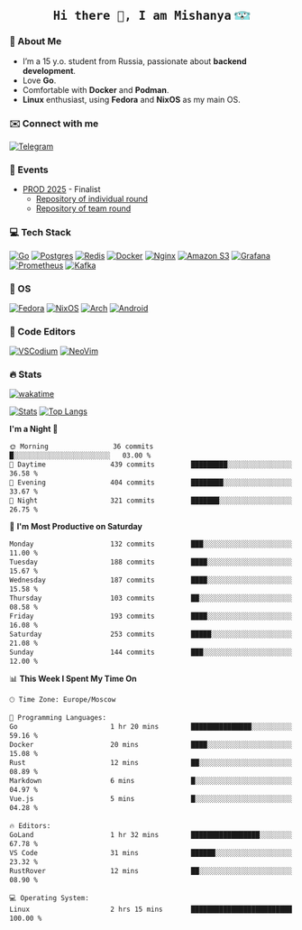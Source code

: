 <h2 align='center'><samp><strong>Hi there 👋, I am Mishanya</strong></samp> <img height="15px" src="./assets/gopher-header.png"></h2>

### 🚀 About Me

- I’m a 15 y.o. student from Russia, passionate about **backend development**.
- Love **Go**.
- Comfortable with **Docker** and **Podman**.
- **Linux** enthusiast, using **Fedora** and **NixOS** as my main OS.

### ✉️ Connect with me

[![Telegram](https://img.shields.io/badge/Telegram-2CA5E0?style=for-the-badge&logo=telegram&logoColor=white)](https://t.me/misshanya7)

### 📅 Events

- [PROD 2025](https://prodcontest.ru) - Finalist
  - [Repository of individual round](https://github.com/misshanya/PROD2025-final-individual)
  - [Repository of team round](https://github.com/Central-University-IT-prod/2025-final-command-team-32-prod-final-team/)

### 💻 Tech Stack

[![Go](https://img.shields.io/badge/Go-%2300ADD8.svg?style=for-the-badge&logo=go&logoColor=white)](https://go.dev)
[![Postgres](https://img.shields.io/badge/Postgres-%23316192.svg?style=for-the-badge&logo=postgresql&logoColor=white)](https://postgresql.org)
[![Redis](https://img.shields.io/badge/redis-%23DD0031.svg?style=for-the-badge&logo=redis&logoColor=white)](https://redis.io)
[![Docker](https://img.shields.io/badge/Docker-2496ED?style=for-the-badge&logo=docker&logoColor=fff)](https://docker.com)
[![Nginx](https://img.shields.io/badge/nginx-%23009639.svg?style=for-the-badge&logo=nginx&logoColor=white)](https://nginx.org)
[![Amazon S3](https://img.shields.io/badge/Amazon%20S3-FF9900?style=for-the-badge&logo=amazons3&logoColor=white)](https://aws.amazon.com/s3)
[![Grafana](https://img.shields.io/badge/Grafana-F2F4F9?style=for-the-badge&logo=grafana&logoColor=orange&labelColor=F2F4F9)](https://grafana.com)
[![Prometheus](https://img.shields.io/badge/Prometheus-000000?style=for-the-badge&logo=prometheus&labelColor=000000)](https://prometheus.io)
[![Kafka](https://img.shields.io/badge/Apache_Kafka-231F20?style=for-the-badge&logo=apache-kafka&logoColor=white)](https://kafka.apache.org)

### 🐧 OS

[![Fedora](https://img.shields.io/badge/Fedora-51A2DA?style=for-the-badge&logo=fedora&logoColor=fff)](https://fedoraproject.org)
[![NixOS](https://img.shields.io/badge/NixOS-5277C3?style=for-the-badge&logo=nixos&logoColor=white)](https://nixos.org)
[![Arch](https://img.shields.io/badge/Arch%20Linux-1793D1?logo=arch-linux&logoColor=fff&style=for-the-badge)](https://archlinux.org)
[![Android](https://img.shields.io/badge/Android-3DDC84?style=for-the-badge&logo=android&logoColor=white)](https://android.com)

### 📝 Code Editors

[![VSCodium](https://img.shields.io/badge/VSCodium-2F80ED?style=for-the-badge&logo=vscodium&logoColor=fff)](https://vscodium.com)
[![NeoVim](https://img.shields.io/badge/NeoVim-%2357A143.svg?&style=for-the-badge&logo=neovim&logoColor=white)](https://neovim.io)

### 🔥 Stats

[![wakatime](https://wakatime.com/badge/user/6c2e820c-673b-4690-9190-7b15c368b37f.svg?style=for-the-badge)](https://wakatime.com/@misshanya)

[![Stats](https://github-readme-stats.vercel.app/api?username=misshanya&show_icons=true&theme=dracula)](#)
[![Top Langs](https://github-readme-stats.vercel.app/api/top-langs/?username=misshanya&layout=compact&theme=dracula)](#)

<!--START_SECTION:waka-->
**I'm a Night 🦉** 

```text
🌞 Morning                36 commits          █░░░░░░░░░░░░░░░░░░░░░░░░   03.00 % 
🌆 Daytime                439 commits         █████████░░░░░░░░░░░░░░░░   36.58 % 
🌃 Evening                404 commits         ████████░░░░░░░░░░░░░░░░░   33.67 % 
🌙 Night                  321 commits         ███████░░░░░░░░░░░░░░░░░░   26.75 % 
```
📅 **I'm Most Productive on Saturday** 

```text
Monday                   132 commits         ███░░░░░░░░░░░░░░░░░░░░░░   11.00 % 
Tuesday                  188 commits         ████░░░░░░░░░░░░░░░░░░░░░   15.67 % 
Wednesday                187 commits         ████░░░░░░░░░░░░░░░░░░░░░   15.58 % 
Thursday                 103 commits         ██░░░░░░░░░░░░░░░░░░░░░░░   08.58 % 
Friday                   193 commits         ████░░░░░░░░░░░░░░░░░░░░░   16.08 % 
Saturday                 253 commits         █████░░░░░░░░░░░░░░░░░░░░   21.08 % 
Sunday                   144 commits         ███░░░░░░░░░░░░░░░░░░░░░░   12.00 % 
```


📊 **This Week I Spent My Time On** 

```text
🕑︎ Time Zone: Europe/Moscow

💬 Programming Languages: 
Go                       1 hr 20 mins        ███████████████░░░░░░░░░░   59.16 % 
Docker                   20 mins             ████░░░░░░░░░░░░░░░░░░░░░   15.08 % 
Rust                     12 mins             ██░░░░░░░░░░░░░░░░░░░░░░░   08.89 % 
Markdown                 6 mins              █░░░░░░░░░░░░░░░░░░░░░░░░   04.97 % 
Vue.js                   5 mins              █░░░░░░░░░░░░░░░░░░░░░░░░   04.28 % 

🔥 Editors: 
GoLand                   1 hr 32 mins        █████████████████░░░░░░░░   67.78 % 
VS Code                  31 mins             ██████░░░░░░░░░░░░░░░░░░░   23.32 % 
RustRover                12 mins             ██░░░░░░░░░░░░░░░░░░░░░░░   08.90 % 

💻 Operating System: 
Linux                    2 hrs 15 mins       █████████████████████████   100.00 % 
```


<!--END_SECTION:waka-->

